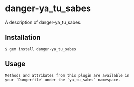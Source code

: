 # danger-ya_tu_sabes

A description of danger-ya_tu_sabes.

## Installation

    $ gem install danger-ya_tu_sabes

## Usage

    Methods and attributes from this plugin are available in
    your `Dangerfile` under the `ya_tu_sabes` namespace.
